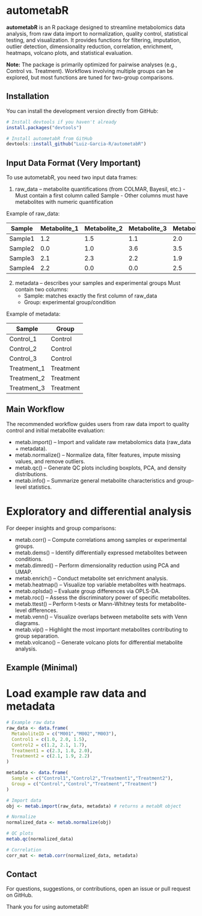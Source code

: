 # autometabR

<!-- badges: start --> <!-- badges: end -->

**autometabR** is an R package designed to streamline metabolomics data analysis, from raw data import to normalization, quality control, statistical testing, and visualization.
It provides functions for filtering, imputation, outlier detection, dimensionality reduction, correlation, enrichment, heatmaps, volcano plots, and statistical evaluation.

**Note:** The package is primarily optimized for pairwise analyses (e.g., Control vs. Treatment).
Workflows involving multiple groups can be explored, but most functions are tuned for two-group comparisons.

## Installation

You can install the development version directly from GitHub:

```r
# Install devtools if you haven't already
install.packages("devtools")

# Install autometabR from GitHub
devtools::install_github("Luiz-Garcia-R/autometabR")
```

## Input Data Format (Very Important)

To use autometabR, you need two input data frames:

  1. raw_data – metabolite quantifications (from COLMAR, Bayesil, etc.)
    - Must contain a first column called Sample
    - Other columns must have metabolites with numeric quantification
  
Example of raw_data:
    
| Sample       | Metabolite\_1 | Metabolite\_2 | Metabolite\_3 | Metabolite\_4 | Metabolite\_5 | Metabolite\_6 |
| ------------ | ----------    | ----------    | ----------    | ------------  | ------------  | ------------  |
| Sample1      | 1.2           | 1.5           | 1.1           | 2.0           | 2.1           | 0.0           |
| Sample2      | 0.0           | 1.0           | 3.6           | 3.5           | 3.7           | 0.0           |
| Sample3      | 2.1           | 2.3           | 2.2           | 1.9           | 0.0           | 0.0           |
| Sample4      | 2.2           | 0.0           | 0.0           | 2.5           | 0.0           | 0.0           |


  2. metadata – describes your samples and experimental groups
    Must contain two columns:
      - Sample: matches exactly the first column of raw_data
      - Group: experimental group/condition

Example of metadata:

| Sample       | Group     |
| ------------ | --------- |
| Control\_1   | Control   |
| Control\_2   | Control   |
| Control\_3   | Control   |
| Treatment\_1 | Treatment |
| Treatment\_2 | Treatment |
| Treatment\_3 | Treatment |

## Main Workflow

The recommended workflow guides users from raw data import to quality control and initial metabolite evaluation:
  - metab.import() – Import and validate raw metabolomics data (raw_data + metadata).
  - metab.normalize() – Normalize data, filter features, impute missing values, and remove outliers.
  - metab.qc() – Generate QC plots including boxplots, PCA, and density distributions.
  - metab.info() – Summarize general metabolite characteristics and group-level statistics.


# Exploratory and differential analysis
For deeper insights and group comparisons:
  - metab.corr() – Compute correlations among samples or experimental groups.
  - metab.dems() – Identify differentially expressed metabolites between conditions.
  - metab.dimred() – Perform dimensionality reduction using PCA and UMAP.
  - metab.enrich() – Conduct metabolite set enrichment analysis.
  - metab.heatmap() – Visualize top variable metabolites with heatmaps.
  - metab.oplsda() – Evaluate group differences via OPLS-DA.
  - metab.roc() – Assess the discriminatory power of specific metabolites.
  - metab.ttest() – Perform t-tests or Mann-Whitney tests for metabolite-level differences.
  - metab.venn() – Visualize overlaps between metabolite sets with Venn diagrams.
  - metab.vip() – Highlight the most important metabolites contributing to group separation.
  - metab.volcano() – Generate volcano plots for differential metabolite analysis.


## Example (Minimal)

# Load example raw data and metadata

```r
# Example raw data
raw_data <- data.frame(
  MetaboliteID = c("M001","M002","M003"),
  Control1 = c(1.0, 2.0, 1.5),
  Control2 = c(1.2, 2.1, 1.7),
  Treatment1 = c(2.3, 1.8, 2.0),
  Treatment2 = c(2.1, 1.9, 2.2)
)

metadata <- data.frame(
  Sample = c("Control1","Control2","Treatment1","Treatment2"),
  Group = c("Control","Control","Treatment","Treatment")
)

# Import data
obj <- metab.import(raw_data, metadata) # returns a metabR object

# Normalize
normalized_data <- metab.normalize(obj)

# QC plots
metab.qc(normalized_data)

# Correlation
corr_mat <- metab.corr(normalized_data, metadata)
```

## Contact

For questions, suggestions, or contributions, open an issue or pull request on GitHub.

Thank you for using autometabR!
